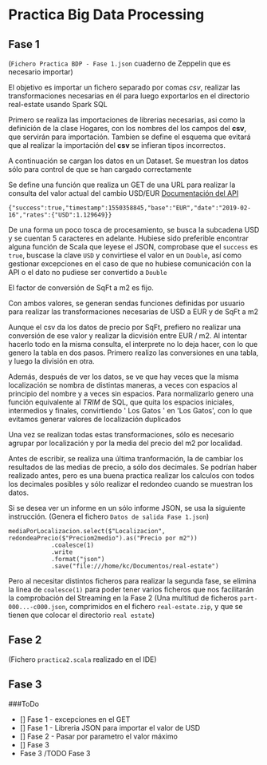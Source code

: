 # Practica Big Data Processing

## Fase 1

(`Fichero Practica BDP - Fase 1.json` cuaderno de Zeppelin que es necesario importar)

El objetivo es importar un fichero separado por comas *csv*, realizar las transformaciones necesarias en él para luego exportarlos en el directorio real-estate usando Spark SQL

Primero se realiza las importaciones de librerias necesarias, asi como la definición de la clase Hogares, con los nombres del los campos del **csv**, que servirán para importación. Tambien se define el esquema que evitará que al realizar la importación del **csv** se infieran tipos incorrectos.

A continuación se cargan los datos en un Dataset. Se muestran los datos sólo para control de que se han cargado correctamente

Se define una función que realiza un GET de una URL para realizar la consulta del valor actual del cambio USD/EUR [Documentación del API](https://fixer.io/documentation)

`{"success":true,"timestamp":1550358845,"base":"EUR","date":"2019-02-16","rates":{"USD":1.129649}}`

De una forma un poco tosca de procesamiento, se busca la subcadena USD y se cuentan 5 caracteres en adelante. Hubiese sido preferible encontrar alguna función de Scala que leyese el JSON, comprobase que el `success` es `true`, buscase la clave `USD` y convirtiese el valor en un `Double`, así como gestionar excepciones en el caso de que no hubiese comunicación con la API o el dato no pudiese ser convertido a `Double`

El factor de conversión de SqFt a m2 es fijo.

Con ambos valores, se generan sendas funciones definidas por usuario para realizar las transformaciones necesarias de USD a EUR y de SqFt a m2

Aunque el csv da los datos de precio por SqFt, prefiero no realizar una conversión de ese valor y realizar la dicvisión entre EUR / m2. Al intentar hacerlo todo en la misma consulta, el interprete no lo deja hacer, con lo que genero la tabla en dos pasos. Primero realizo las conversiones en una tabla, y luego la división en otra.

Además, después de ver los datos, se ve que hay veces que la misma localización se nombra de distintas maneras, a veces con espacios al principio del nombre y a veces sin espacios. Para normalizarlo genero una función equivalente al *TRIM* de SQL, que quita los espacios iniciales, intermedios y finales, convirtiendo '   Los    Gatos  ' en 'Los Gatos', con lo que evitamos generar valores de localización duplicados

Una vez se realizan todas estas transformaciones, sólo es necesario agrupar por localización y por la media del precio del m2 por localidad.

Antes de escribir, se realiza una última tranformación, la de cambiar los resultados de las medias de precio, a sólo dos decimales. Se podrían haber realizado antes, pero es una buena practica realizar los calculos con todos los decimales posibles y sólo realizar el redondeo cuando se muestran los datos.

Si se desea ver un informe en un sólo informe JSON, se usa la siguiente instrucción. (Genera el fichero `Datos de salida Fase 1.json`)
```
mediaPorLocalizacion.select($"Localizacion", redondeaPrecio($"Preciom2medio").as("Precio por m2"))
            .coalesce(1)
            .write
            .format("json")
            .save("file:///home/kc/Documentos/real-estate")
```
Pero al necesitar distintos ficheros para realizar la segunda fase, se elimina la linea de `coalesce(1)` para poder tener varios ficheros que nos facilitarán la comprobación del Streaming en la Fase 2 (Una multitud de ficheros `part-000...-c000.json`, comprimidos en el fichero `real-estate.zip`, y que se tienen que colocar el directorio `real estate`)

## Fase 2
(Fichero `practica2.scala` realizado en el IDE)




## Fase 3



###ToDo
- [] Fase 1 - excepciones en el GET
- [] Fase 1 - Libreria JSON para importar el valor de USD
- [] Fase 2 - Pasar por parametro el valor máximo
- [] Fase 3
- Fase 3
/TODO Fase 3
